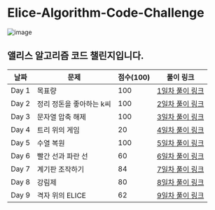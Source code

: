 # Elice-Algorithm-Code-Challenge

![image](https://imgur.com/ucRQM1q.png)

## 앨리스 알고리즘 코드 챌린지입니다.

| 날짜   | 문제                      | 점수(100) | 풀이 링크              |
|--------|---------------------------|----------|------------------------|
| Day 1  | 목표량                    | 100      | [1일차 풀이 링크](https://github.com/Re-Note/Elice-Algorithm-Code-Challenge/blob/master/day1/Mission_day1.md) |
| Day 2  | 정리 정돈을 좋아하는 k씨   | 100      | [2일차 풀이 링크](https://github.com/Re-Note/Elice-Algorithm-Code-Challenge/blob/master/day2/Mission_day2.md) |
| Day 3  | 문자열 압축 해제          | 100      | [3일차 풀이 링크](https://github.com/Re-Note/Elice-Algorithm-Code-Challenge/blob/master/day3/Mission_day3.md) |
| Day 4  | 트리 위의 게임            | 20      | [4일차 풀이 링크](https://github.com/Re-Note/Elice-Algorithm-Code-Challenge/blob/master/day4/Mission_day4.md) |
| Day 5  | 수열 복원                 | 100      | [5일차 풀이 링크](https://github.com/Re-Note/Elice-Algorithm-Code-Challenge/blob/master/day5/Mission_day5.md) |
| Day 6  | 빨간 선과 파란 선          | 60      | [6일차 풀이 링크](https://github.com/Re-Note/Elice-Algorithm-Code-Challenge/blob/master/day6/Mission_day6.md) |
| Day 7  | 계기판 조작하기            | 84      | [7일차 풀이 링크](https://github.com/Re-Note/Elice-Algorithm-Code-Challenge/blob/master/day7/Mission_day7.md) |
| Day 8  | 강림제                    | 80      | [8일차 풀이 링크](https://github.com/Re-Note/Elice-Algorithm-Code-Challenge/blob/master/day8/Mission_day8.md) |
| Day 9  | 격자 위의 ELICE           | 62      | [9일차 풀이 링크](https://github.com/Re-Note/Elice-Algorithm-Code-Challenge/blob/master/day9/Mission_day9.md) |


